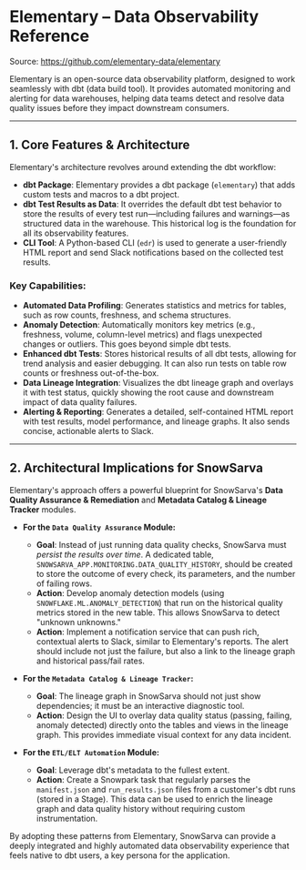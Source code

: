 # Elementary – Data Observability Reference

Source: <https://github.com/elementary-data/elementary>

Elementary is an open-source data observability platform, designed to work seamlessly with dbt (data build tool). It provides automated monitoring and alerting for data warehouses, helping data teams detect and resolve data quality issues before they impact downstream consumers.

---

## 1. Core Features & Architecture

Elementary's architecture revolves around extending the dbt workflow:

*   **dbt Package**: Elementary provides a dbt package (`elementary`) that adds custom tests and macros to a dbt project.
*   **dbt Test Results as Data**: It overrides the default dbt test behavior to store the results of every test run—including failures and warnings—as structured data in the warehouse. This historical log is the foundation for all its observability features.
*   **CLI Tool**: A Python-based CLI (`edr`) is used to generate a user-friendly HTML report and send Slack notifications based on the collected test results.

### Key Capabilities:
*   **Automated Data Profiling**: Generates statistics and metrics for tables, such as row counts, freshness, and schema structures.
*   **Anomaly Detection**: Automatically monitors key metrics (e.g., freshness, volume, column-level metrics) and flags unexpected changes or outliers. This goes beyond simple dbt tests.
*   **Enhanced dbt Tests**: Stores historical results of all dbt tests, allowing for trend analysis and easier debugging. It can also run tests on table row counts or freshness out-of-the-box.
*   **Data Lineage Integration**: Visualizes the dbt lineage graph and overlays it with test status, quickly showing the root cause and downstream impact of data quality failures.
*   **Alerting & Reporting**: Generates a detailed, self-contained HTML report with test results, model performance, and lineage graphs. It also sends concise, actionable alerts to Slack.

---

## 2. Architectural Implications for SnowSarva

Elementary's approach offers a powerful blueprint for SnowSarva's **Data Quality Assurance & Remediation** and **Metadata Catalog & Lineage Tracker** modules.

*   **For the `Data Quality Assurance` Module:**
    *   **Goal**: Instead of just running data quality checks, SnowSarva must *persist the results over time*. A dedicated table, `SNOWSARVA_APP.MONITORING.DATA_QUALITY_HISTORY`, should be created to store the outcome of every check, its parameters, and the number of failing rows.
    *   **Action**: Develop anomaly detection models (using `SNOWFLAKE.ML.ANOMALY_DETECTION`) that run on the historical quality metrics stored in the new table. This allows SnowSarva to detect "unknown unknowns."
    *   **Action**: Implement a notification service that can push rich, contextual alerts to Slack, similar to Elementary's reports. The alert should include not just the failure, but also a link to the lineage graph and historical pass/fail rates.

*   **For the `Metadata Catalog & Lineage Tracker`:**
    *   **Goal**: The lineage graph in SnowSarva should not just show dependencies; it must be an interactive diagnostic tool.
    *   **Action**: Design the UI to overlay data quality status (passing, failing, anomaly detected) directly onto the tables and views in the lineage graph. This provides immediate visual context for any data incident.

*   **For the `ETL/ELT Automation` Module:**
    *   **Goal**: Leverage dbt's metadata to the fullest extent.
    *   **Action**: Create a Snowpark task that regularly parses the `manifest.json` and `run_results.json` files from a customer's dbt runs (stored in a Stage). This data can be used to enrich the lineage graph and data quality history without requiring custom instrumentation.

By adopting these patterns from Elementary, SnowSarva can provide a deeply integrated and highly automated data observability experience that feels native to dbt users, a key persona for the application. 